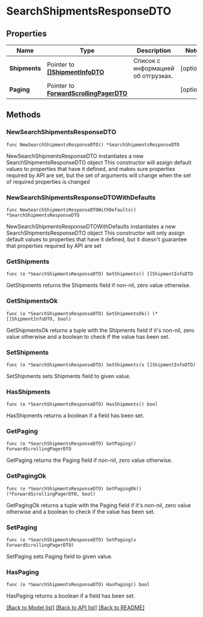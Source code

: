 # SearchShipmentsResponseDTO

## Properties

Name | Type | Description | Notes
------------ | ------------- | ------------- | -------------
**Shipments** | Pointer to [**[]ShipmentInfoDTO**](ShipmentInfoDTO.md) | Список с информацией об отгрузках. | [optional] 
**Paging** | Pointer to [**ForwardScrollingPagerDTO**](ForwardScrollingPagerDTO.md) |  | [optional] 

## Methods

### NewSearchShipmentsResponseDTO

`func NewSearchShipmentsResponseDTO() *SearchShipmentsResponseDTO`

NewSearchShipmentsResponseDTO instantiates a new SearchShipmentsResponseDTO object
This constructor will assign default values to properties that have it defined,
and makes sure properties required by API are set, but the set of arguments
will change when the set of required properties is changed

### NewSearchShipmentsResponseDTOWithDefaults

`func NewSearchShipmentsResponseDTOWithDefaults() *SearchShipmentsResponseDTO`

NewSearchShipmentsResponseDTOWithDefaults instantiates a new SearchShipmentsResponseDTO object
This constructor will only assign default values to properties that have it defined,
but it doesn't guarantee that properties required by API are set

### GetShipments

`func (o *SearchShipmentsResponseDTO) GetShipments() []ShipmentInfoDTO`

GetShipments returns the Shipments field if non-nil, zero value otherwise.

### GetShipmentsOk

`func (o *SearchShipmentsResponseDTO) GetShipmentsOk() (*[]ShipmentInfoDTO, bool)`

GetShipmentsOk returns a tuple with the Shipments field if it's non-nil, zero value otherwise
and a boolean to check if the value has been set.

### SetShipments

`func (o *SearchShipmentsResponseDTO) SetShipments(v []ShipmentInfoDTO)`

SetShipments sets Shipments field to given value.

### HasShipments

`func (o *SearchShipmentsResponseDTO) HasShipments() bool`

HasShipments returns a boolean if a field has been set.

### GetPaging

`func (o *SearchShipmentsResponseDTO) GetPaging() ForwardScrollingPagerDTO`

GetPaging returns the Paging field if non-nil, zero value otherwise.

### GetPagingOk

`func (o *SearchShipmentsResponseDTO) GetPagingOk() (*ForwardScrollingPagerDTO, bool)`

GetPagingOk returns a tuple with the Paging field if it's non-nil, zero value otherwise
and a boolean to check if the value has been set.

### SetPaging

`func (o *SearchShipmentsResponseDTO) SetPaging(v ForwardScrollingPagerDTO)`

SetPaging sets Paging field to given value.

### HasPaging

`func (o *SearchShipmentsResponseDTO) HasPaging() bool`

HasPaging returns a boolean if a field has been set.


[[Back to Model list]](../README.md#documentation-for-models) [[Back to API list]](../README.md#documentation-for-api-endpoints) [[Back to README]](../README.md)


